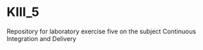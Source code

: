 # KIII_5
Repository for laboratory exercise five on the subject Continuous Integration and Delivery
